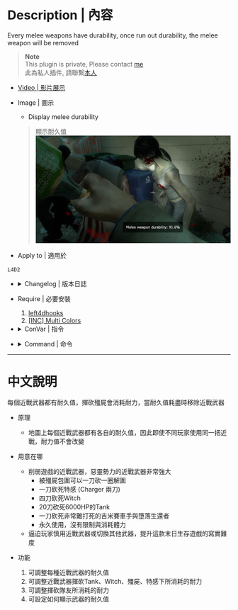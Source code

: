# Description | 內容
Every melee weapons have durability, once run out durability, the melee weapon will be removed

> __Note__ <br/>
This plugin is private, Please contact [me](https://github.com/fbef0102/Game-Private_Plugin#私人插件列表-private-plugins-list)<br/>
此為私人插件, 請聯繫[本人](https://github.com/fbef0102/Game-Private_Plugin#私人插件列表-private-plugins-list)

* [Video | 影片展示](https://youtu.be/8jsq8NT08S8)

* Image | 圖示
	* Display melee durability
    > 顯示耐久值
	<br/>![l4d2_melee_durability_1](image/l4d2_melee_durability_1.jpg)

* Apply to | 適用於
```
L4D2
```
* <details><summary>Changelog | 版本日誌</summary>

    * v1.0 (2022-11-06)
	    * Initial Release
</details>

* Require | 必要安裝
	1. [left4dhooks](https://forums.alliedmods.net/showthread.php?t=321696)
	2. [[INC] Multi Colors](https://github.com/fbef0102/L4D1_2-Plugins/releases/tag/Multi-Colors)

* <details><summary>ConVar | 指令</summary>

    * cfg/sourcemod/l4d2_melee_durability.cfg
	```php
    // Changes how message displays. (0: Disable, 1:In chat, 2: In Hint Box, 3: In center text)
    l4d2_melee_durability_announce_type "2"

    // 0=Permanent durability, durability of Baseball Bat.
    l4d2_melee_durability_baseball_bat "2800"

    // How much durability does it cost when melee Common Infected. (0: No Cost)
    l4d2_melee_durability_common_cost "50"

    // 0=Permanent durability, durability of Cricket Bat.
    l4d2_melee_durability_cricket_bat "3000"

    // 0=Permanent durability, durability of Crowbar.
    l4d2_melee_durability_crowbar "3300"

    // 0=Permanent durability, durability of Electric Guitar.
    l4d2_melee_durability_electric_guitar "2900"

    // 0=Plugin off, 1=Plugin on.
    l4d2_melee_durability_enable "1"

    // How much durability does it cost when melee objects. (doors, boxes, items, chairs, tables, etc.)
    l4d2_melee_durability_entity_cost "5"

    // 0=Permanent durability, durability of Fire Axe.
    l4d2_melee_durability_fireaxe "3500"

    // 0=Permanent durability, durability of Frying Pan.
    l4d2_melee_durability_frying_pan "2500"

    // 0=Permanent durability, durability of Golf Club.
    l4d2_melee_durability_golfclub "3000"

    // How much durability does it cost when melee Special Infected. (0: No Cost)
    l4d2_melee_durability_infected_cost "100"

    // 0=Permanent durability, durability of Katana.
    l4d2_melee_durability_katana "3700"

    // 0=Permanent durability, durability of Knife.
    l4d2_melee_durability_knife "3400"

    // 0=Permanent durability, durability of Machete.
    l4d2_melee_durability_machete "4000"

    // 0=Permanent durability, durability of Pitchfork.
    l4d2_melee_durability_pitchfork "3100"

    // Secondary weapon given to survivor after run out of melee durability. (1: Pistol, 2: Dual Pistol, 3: Magnum)
    l4d2_melee_durability_secondary_weapon "1"

    // 0=Permanent durability, durability of shovel.
    l4d2_melee_durability_shovel "2900"

    // How much durability does it cost when melee Survivor. (0: No Cost)
    l4d2_melee_durability_survivor_cost "10"

    // How much durability does it cost when melee Tank. (0: No Cost)
    l4d2_melee_durability_tank_cost "200"

    // 0=Permanent durability, durability of Tonfa.
    l4d2_melee_durability_tonfa "2600"

    // 0=Permanent durability, durability of unknown melee weapon (Custom Third Party Melee).
    l4d2_melee_durability_unknown "3000"

    // How much durability does it cost when melee Witch. (0: No Cost)
    l4d2_melee_durability_witch_cost "150"
	```
</details>

* <details><summary>Command | 命令</summary>
    None
</details>

- - - -
# 中文說明
每個近戰武器都有耐久值，揮砍殭屍會消耗耐力，當耐久值耗盡時移除近戰武器

* 原理
    * 地圖上每個近戰武器都有各自的耐久值，因此即使不同玩家使用同一把近戰，耐力值不會改變

* 用意在哪
    * 削弱遊戲的近戰武器，惡靈勢力的近戰武器非常強大
        * 被殭屍包圍可以一刀砍一圈解圍
        * 一刀砍死特感 (Charger 兩刀)
        * 四刀砍死Witch
        * 20刀砍死6000HP的Tank 
        * 一刀砍死非常難打死的吉米賽車手與墮落生還者
        * 永久使用，沒有限制與消耗體力
    * 逼迫玩家慎用近戰武器或切換其他武器，提升這款末日生存遊戲的寫實難度

* 功能
	1. 可調整每種近戰武器的耐久值
    2. 可調整近戰武器揮砍Tank、Witch、殭屍、特感下所消耗的耐力
    3. 可調整揮砍隊友所消耗的耐力
    4. 可設定如何顯示武器的耐久值




